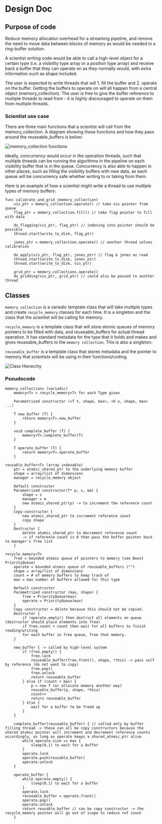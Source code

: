 # Design Doc

## Purpose of code

Reduce memory allocation overhead for a streaming pipeline, and remove the need to move data between blocks of memory as would be needed in a ring-buffer solution.

A scientist writing code would be able to call a high-level object for a certain type (i.e. a visibility type array or a position type array) and receive back a buffer that they can operate on as they normally would, with extra information such as shape included.

The user is expected to write threads that will 1. fill the buffer and 2. operate on the buffer. Getting the buffers to operate on will all happen from a central object (memory_collection). The user is free to give the buffer reference to multiple threads to read from - it is highly discouraged to operate on them from multiple threads.

### Scientist use case

There are three main functions that a scientist will call from the memory_collection. A diagram showing these functions and how they pass around the reuseable_buffers is below:

<img src='https://github.com/Radio-Camera-Initiative/r3_central_manager/blob/main/design_doc/fill_operate_queue.jpg' title='memory_collection functions' width='' alt='memory_collection functions' />

Ideally, concurrency would occur in the operation threads, such that multiple threads can be running the algorithms in the pipeline on each visibility buffer that is in the queue. Concurrency is also able to happen in other places, such as filling the visibility buffers with new data, as each queue will be concurrency safe whether writing to or taking from them.

Here is an example of how a scientist might write a thread to use multiple types of memory buffers:

```
func calibrate_and_grid (memory_collection)
    vis_ptr = memory_collection.operate() // take vis pointer from queue
    flag_ptr = memory_collection.fill() // take flag pointer to fill with data

    do_flagging(vis_ptr, flag_ptr) // indexing into pointer should be possible
    thread.start(write_to_disk, flag_ptr)

    jones_ptr = memory_collection.operate() // another thread solves calibration

    do_apply(vis_ptr, flag_ptr, jones_ptr) // flag & jones as read
    thread.start(write_to_disk, jones_ptr)
    thread.start(write_to_disk, vis_ptr)

    grid_ptr = memory_collections.operate()
    do_gridding(vis_ptr, grid_ptr) // could also be passed to another thread

```

## Classes

`memory_collection` is a variadic template class that will take multiple types and create `recycle_memory` classes for each time. It is a singleton and the class that the scientist will be calling for memory.

`recycle_memory` is a template class that will store atomic queues of memory pointers to be filled with data, and reuseable_buffers for actual thread operation. It has standard metadata for the type that it holds and makes and gives reuseable_buffers to the `memory collection`. This is also a singleton.

`reuseable_buffer` is a template class that stores metadata and the pointer to memory that scientists will be using in their functions/coding.

<img src='https://github.com/Radio-Camera-Initiative/r3_central_manager/blob/main/design_doc/class_hierarchy.jpg' title='Class Hierarchy' width='' alt='Class Hierarchy' />

### Pseudocode

```
memory_collections (variadic)
    memory<T> = recycle_memory<T> for each Type given

    Parametrized constructor (<T t, shape, max>, <U u, shape, max> ...)

    T new_buffer (T) {
        return memory<T>.new_buffer
    }

    void complete_buffer (T) {
        memory<T>.complete_buffer(T)
    }

    T operate_buffer (T) {
        return memory<T>.operate_buffer
    }
```

```
reusable_buffer<T> (array indexable)
    ptr = atomic_shared_ptr to the underlying memory buffer
    shape = array/list of dimensions
    manager = recycle_memory object

    Default constructor
    Parametrized constructor(T* p, s, &m) {
        shape = s
        manager = m
        new atomic_shared_ptr(p) -> to increment the reference count
    }
    Copy-constructor {
        new atomic_shared_ptr to increment reference count
        copy shape
    }
    Destructor {
        delete atomic_shared_ptr to decrement reference count
        -> if reference count is 0 then pass the buffer pointer back to manager's free list
    }
```

```
recycle_memory<T>
    free = bounded atomic queue of pointers to memory (see Boost PriorityQueue)
    operate = bounded atomic queue of reuseable_buffers ("")
    shape = array/list of dimensions
    count = # of memory buffers to keep track of
    max = max number of buffers allowed for this type

    Default constructor
    Parametrized constructor (max, shape) {
        free = PriorityQueue(max)
        operate = PriorityQueue(max)
    }
    Copy constructor = delete because this should not be copied.
    Destructor {
        if !operate.empty() then destruct all elements on queue (destructor should place elements into free)
        if free.count < count then wait for all buffers to finish reading/writing
        for each buffer in free queue, free that memory.
    }

    new_buffer { -> called by high-level system
        if !free.empty() {
            free.lock
            reuseable_buffer(free.front(), shape, *this) -> pass self by reference (do not want to copy)
            free.pop()
            free.unlock
            return reuseable_buffer
        } else if (count < max) {
            p = new T (or allocate memory another way)
            reusable_buffer(p, shape, *this)
            count++
            return reuseable_buffer
        } else {
            wait for a buffer to be freed up
        }
    }

    complete_buffer(reuseable_buffer) { // called only by buffer filling thread -> these can all be copy constructors because the shared atomic pointer will increment and decrement reference counts accordingly, as long as operate keeps a shared_atomic_ptr alive
        while operate.size == max {
            sleep(0.1) to wait for a buffer
        }
        operate.lock
        operate.push(reusable_buffer)
        operate.unlock
    }

    operate_buffer {
        while operate.empty() {
            sleep(0.1) to wait for a buffer
        }
        operate.lock
        reuseable_buffer = operate.front()
        operate.pop()
        operate.unlock
        return reusable_buffer // can be copy constructor -> the recycle_memory pointer will go out of scope to reduce ref count
    }
```

